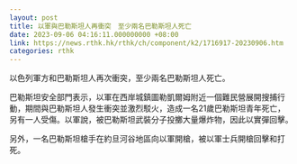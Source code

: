 ```yaml
---
layout: post
title: 以軍與巴勒斯坦人再衝突　至少兩名巴勒斯坦人死亡
date: 2023-09-06 04:16:11.000000000 +08:00
link: https://news.rthk.hk/rthk/ch/component/k2/1716917-20230906.htm
categories: rthk
---
```


以色列軍方和巴勒斯坦人再次衝突，至少兩名巴勒斯坦人死亡。

巴勒斯坦安全部門表示，以軍在西岸城鎮圖勒凱爾姆附近一個難民營展開搜捕行動，期間與巴勒斯坦人發生衝突並激烈駁火，造成一名21歲巴勒斯坦青年死亡，另有一人受傷。以軍說，被巴勒斯坦武裝分子投擲大量爆炸物，因此以實彈回擊。

另外，一名巴勒斯坦槍手在約旦河谷地區向以軍開槍，被以軍士兵開槍回擊和打死。
